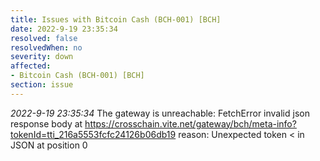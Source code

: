 ```yaml
---
title: Issues with Bitcoin Cash (BCH-001) [BCH]
date: 2022-9-19 23:35:34
resolved: false
resolvedWhen: no
severity: down
affected:
- Bitcoin Cash (BCH-001) [BCH]
section: issue
---
```


*2022-9-19 23:35:34* The gateway is unreachable: FetchError invalid json response body at https://crosschain.vite.net/gateway/bch/meta-info?tokenId=tti_216a5553fcfc24126b06db19 reason: Unexpected token < in JSON at position 0